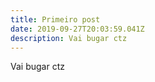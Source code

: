 ```yaml
---
title: Primeiro post
date: 2019-09-27T20:03:59.041Z
description: Vai bugar ctz
---
```

Vai bugar ctz
